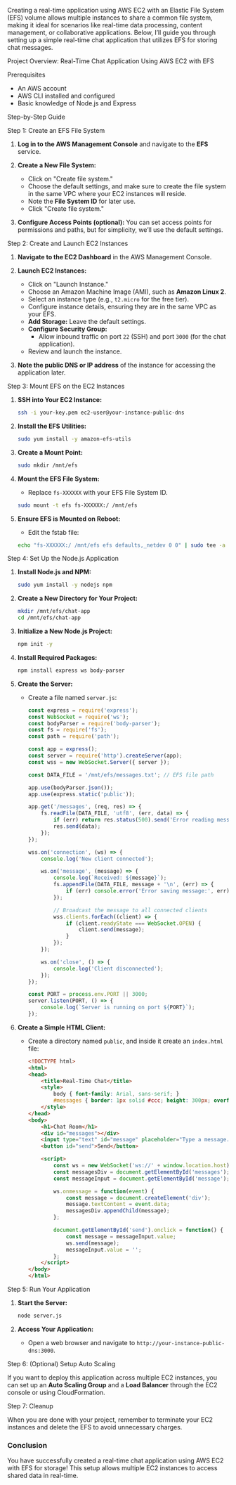 Creating a real-time application using AWS EC2 with an Elastic File System (EFS) volume allows multiple instances to share a common file system,
making it ideal for scenarios like real-time data processing, content management, or collaborative applications. 
Below, I’ll guide you through setting up a simple real-time chat application that utilizes EFS for storing chat messages.

Project Overview: Real-Time Chat Application Using AWS EC2 with EFS

Prerequisites
- An AWS account
- AWS CLI installed and configured
- Basic knowledge of Node.js and Express

Step-by-Step Guide

Step 1: Create an EFS File System

1. **Log in to the AWS Management Console** and navigate to the **EFS** service.

2. **Create a New File System:**
   - Click on "Create file system."
   - Choose the default settings, and make sure to create the file system in the same VPC where your EC2 instances will reside.
   - Note the **File System ID** for later use.
   - Click "Create file system."

3. **Configure Access Points (optional):** You can set access points for permissions and paths, but for simplicity, we’ll use the default settings.

Step 2: Create and Launch EC2 Instances

1. **Navigate to the EC2 Dashboard** in the AWS Management Console.

2. **Launch EC2 Instances:**
   - Click on "Launch Instance."
   - Choose an Amazon Machine Image (AMI), such as **Amazon Linux 2**.
   - Select an instance type (e.g., `t2.micro` for the free tier).
   - Configure instance details, ensuring they are in the same VPC as your EFS.
   - **Add Storage:** Leave the default settings.
   - **Configure Security Group:**
     - Allow inbound traffic on port `22` (SSH) and port `3000` (for the chat application).
   - Review and launch the instance.

3. **Note the public DNS or IP address** of the instance for accessing the application later.

Step 3: Mount EFS on the EC2 Instances

1. **SSH into Your EC2 Instance:**
   ```bash
   ssh -i your-key.pem ec2-user@your-instance-public-dns
   ```

2. **Install the EFS Utilities:**
   ```bash
   sudo yum install -y amazon-efs-utils
   ```

3. **Create a Mount Point:**
   ```bash
   sudo mkdir /mnt/efs
   ```

4. **Mount the EFS File System:**
   - Replace `fs-XXXXXX` with your EFS File System ID.
   ```bash
   sudo mount -t efs fs-XXXXXX:/ /mnt/efs
   ```

5. **Ensure EFS is Mounted on Reboot:**
   - Edit the fstab file:
   ```bash
   echo "fs-XXXXXX:/ /mnt/efs efs defaults,_netdev 0 0" | sudo tee -a /etc/fstab
   ```

Step 4: Set Up the Node.js Application

1. **Install Node.js and NPM:**
   ```bash
   sudo yum install -y nodejs npm
   ```

2. **Create a New Directory for Your Project:**
   ```bash
   mkdir /mnt/efs/chat-app
   cd /mnt/efs/chat-app
   ```

3. **Initialize a New Node.js Project:**
   ```bash
   npm init -y
   ```

4. **Install Required Packages:**
   ```bash
   npm install express ws body-parser
   ```

5. **Create the Server:**
   - Create a file named `server.js`:
     ```javascript
     const express = require('express');
     const WebSocket = require('ws');
     const bodyParser = require('body-parser');
     const fs = require('fs');
     const path = require('path');

     const app = express();
     const server = require('http').createServer(app);
     const wss = new WebSocket.Server({ server });

     const DATA_FILE = '/mnt/efs/messages.txt'; // EFS file path

     app.use(bodyParser.json());
     app.use(express.static('public'));

     app.get('/messages', (req, res) => {
         fs.readFile(DATA_FILE, 'utf8', (err, data) => {
             if (err) return res.status(500).send('Error reading messages');
             res.send(data);
         });
     });

     wss.on('connection', (ws) => {
         console.log('New client connected');

         ws.on('message', (message) => {
             console.log(`Received: ${message}`);
             fs.appendFile(DATA_FILE, message + '\n', (err) => {
                 if (err) console.error('Error saving message:', err);
             });

             // Broadcast the message to all connected clients
             wss.clients.forEach((client) => {
                 if (client.readyState === WebSocket.OPEN) {
                     client.send(message);
                 }
             });
         });

         ws.on('close', () => {
             console.log('Client disconnected');
         });
     });

     const PORT = process.env.PORT || 3000;
     server.listen(PORT, () => {
         console.log(`Server is running on port ${PORT}`);
     });
     ```

6. **Create a Simple HTML Client:**
   - Create a directory named `public`, and inside it create an `index.html` file:
     ```html
     <!DOCTYPE html>
     <html>
     <head>
         <title>Real-Time Chat</title>
         <style>
             body { font-family: Arial, sans-serif; }
             #messages { border: 1px solid #ccc; height: 300px; overflow-y: scroll; }
         </style>
     </head>
     <body>
         <h1>Chat Room</h1>
         <div id="messages"></div>
         <input type="text" id="message" placeholder="Type a message..." />
         <button id="send">Send</button>

         <script>
             const ws = new WebSocket('ws://' + window.location.host);
             const messagesDiv = document.getElementById('messages');
             const messageInput = document.getElementById('message');

             ws.onmessage = function(event) {
                 const message = document.createElement('div');
                 message.textContent = event.data;
                 messagesDiv.appendChild(message);
             };

             document.getElementById('send').onclick = function() {
                 const message = messageInput.value;
                 ws.send(message);
                 messageInput.value = '';
             };
         </script>
     </body>
     </html>
     ```
Step 5: Run Your Application

1. **Start the Server:**
   ```bash
   node server.js
   ```

2. **Access Your Application:**
   - Open a web browser and navigate to `http://your-instance-public-dns:3000`.

Step 6: (Optional) Setup Auto Scaling

If you want to deploy this application across multiple EC2 instances, you can set up an **Auto Scaling Group** and a **Load Balancer** through the EC2 console or using CloudFormation.

Step 7: Cleanup

When you are done with your project, remember to terminate your EC2 instances and delete the EFS to avoid unnecessary charges.

### Conclusion

You have successfully created a real-time chat application using AWS EC2 with EFS for storage! 
This setup allows multiple EC2 instances to access shared data in real-time. 